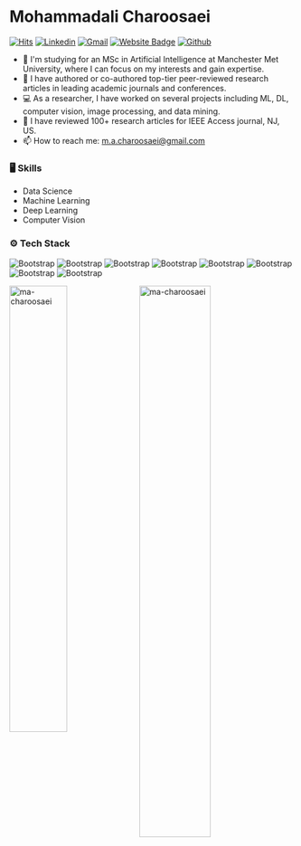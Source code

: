 # Mohammadali Charoosaei

[![Hits](https://hits.seeyoufarm.com/api/count/incr/badge.svg?url=https%3A%2F%2Fgithub.com%2Fma-charoosaei%2Fma-charoosaei&count_bg=%2379C83D&title_bg=%23555555&icon=&icon_color=%23E7E7E7&title=Profile+Views&edge_flat=false)](https://hits.seeyoufarm.com)
[![Linkedin](https://img.shields.io/badge/-LinkedIn-blue?style=flat&logo=Linkedin&logoColor=white)](https://www.linkedin.com/in/ma-charoosaei/)
[![Gmail](https://img.shields.io/badge/-Gmail-c14438?style=flat&logo=Gmail&logoColor=white)](mailto:m.a.charoosaei@gmail.com)
[![Website Badge](https://img.shields.io/badge/-Website-c14438?style=flat&logo=Google-Chrome&logoColor=white&link=https://ma-charoosaei.github.io/)](https://ma-charoosaei.github.io/)
[![Github](https://img.shields.io/github/followers/ma-charoosaei?label=Follow&style=social)](https://github.com/ma-charoosaei)

- 👋 I'm studying for an MSc in Artificial Intelligence at Manchester Met University, where I can focus on my interests and gain expertise. 
- 📝 I have authored or co-authored top-tier peer-reviewed research articles in leading academic journals and conferences.
- 💻 As a researcher, I have worked on several projects including ML, DL, computer vision, image processing, and data mining. 
- 🔎 I have reviewed 100+ research articles for IEEE Access journal, NJ, US.
- 📫 How to reach me: m.a.charoosaei@gmail.com


### 🖥️ Skills
- Data Science
- Machine Learning
- Deep Learning
- Computer Vision
### ⚙️ Tech Stack

![Bootstrap](https://img.shields.io/badge/-Python-05122A?style=flat&logo=Python&color=161616) ![Bootstrap](https://img.shields.io/badge/-PyTorch-05122A?style=flat&logo=PyTorch&color=161616) ![Bootstrap](https://img.shields.io/badge/-Pandas-05122A?style=flat&logo=Pandas&color=161616) ![Bootstrap](https://img.shields.io/badge/-Numpy-05122A?style=flat&logo=Numpy&color=161616) ![Bootstrap](https://img.shields.io/badge/-TensorFlow-05122A?style=flat&logo=TensorFlow&color=161616) ![Bootstrap](https://img.shields.io/badge/-Git-05122A?style=flat&logo=Git&color=161616) ![Bootstrap](https://img.shields.io/badge/-MySQL-05122A?style=flat&logo=MySQL&color=161616) ![Bootstrap](https://img.shields.io/badge/-Visual%20Studio%20Code-05122A?style=flat&logo=Visual-Studio-Code&color=161616)

<div>
  <img width="45%" align="left" src="https://github-readme-stats.vercel.app/api/top-langs?username=ma-charoosaei&show_icons=true&locale=en&layout=compact" alt="ma-charoosaei" />
  <img width="50%"  src="https://github-readme-streak-stats.herokuapp.com/?user=ma-charoosaei&" alt="ma-charoosaei" />
</div>
